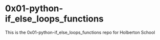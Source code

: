 # 0x01-python-if_else_loops_functions
This is the 0x01-python-if_else_loops_functions repo for Holberton School